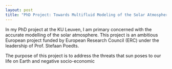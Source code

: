 ```yaml
---
layout: post
title: "PhD Project: Towards Multifluid Modeling of the Solar Atmosphere"
---
```


In my PhD project at the KU Leuven, I am primary concerned with the accurate modelling of the solar atmosphere. This project is an ambitious European project funded by European Research Council (ERC) under the leadership of Prof. Stefaan Poedts. 

The purpose of this project is to address the threats that sun poses to our life on Earth and negative socio-economic 